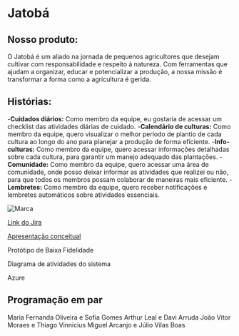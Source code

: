 # Jatobá 

## Nosso produto:
O Jatobá é um aliado na jornada de pequenos agricultores que desejam cultivar com responsabilidade e respeito à natureza. Com ferramentas que ajudam a organizar, educar e potencializar a produção, a nossa missão é transformar a forma como a agricultura é gerida.

## Histórias:
-**Cuidados diários:** Como membro da equipe, eu gostaria de acessar um checklist das atividades diárias de cuidado.
-**Calendário de culturas:** Como membro da equipe, quero visualizar o melhor período de plantio de cada cultura ao longo do ano para planejar a produção de forma eficiente.
-**Info-culturas:** Como membro da equipe, quero acessar informações detalhadas sobre cada cultura, para garantir um manejo adequado das plantações.
-**Comunidade:** Como membro da equipe, quero acessar uma área de comunidade, onde posso deixar informar as atividades que realizei ou não, para que todos os membros possam colaborar de maneiras mais eficiente.
-**Lembretes:** Como membro da equipe, quero receber notificações e lembretes automáticos sobre atividades essenciais.

![Marca](https://github.com/user-attachments/assets/172c0959-5256-432d-9da5-8b9aacd33b3d)

[Link do Jira](https://cesar-ecotrack.atlassian.net/jira/software/projects/G13/boards/34)

[Apresentação conceitual](https://docs.google.com/document/d/1YcFWUKt5CzpJgBr-Ovjdaf_afpZoh-Ol2bMEGYuE8Uc/edit)

Protótipo de Baixa Fidelidade

Diagrama de atividades do sistema

Azure

## Programação em par

Maria Fernanda Oliveira e Sofia Gomes
Arthur Leal e Davi Arruda
João Vitor Moraes e Thiago Vinnicius
Miguel Arcanjo e Júlio Vilas Boas
